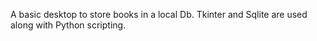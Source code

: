 A basic desktop to store books in a local Db. Tkinter and Sqlite are used along with Python scripting.
